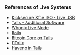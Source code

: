 <h3>References of Live Systems</h3>

<ul>
  <li><a href="https://www.kicksecure.com/wiki/ISO#Download.2C_Create_Live_USB">Kicksecure Xfce ISO - Live USB</a></li>
  <li><a href="https://www1.tails.net/doc/persistent_storage/additional_software/index.en.html">Tails - Additional Software</a></li>
  <li><a href="https://www.whonix.org/wiki/Live_Mode"">Whonix Live Mode</a></li>
  <li><a href="https://github.com/BenWestgate/Bails">Bails</a></li>
  <li><a href="https://github.com/BenWestgate/bitcoin-core-on-tails">Bitcoin Core on Tails</a></li>
  <li><a href="https://github.com/DesobedienteTecnologico/dtails">DTails</a></li>
  <li><a href="https://github.com/haveno-dex/haveno-reto/tree/master/scripts/install_tails">Haveno in Tails</a></li>
</ul>
